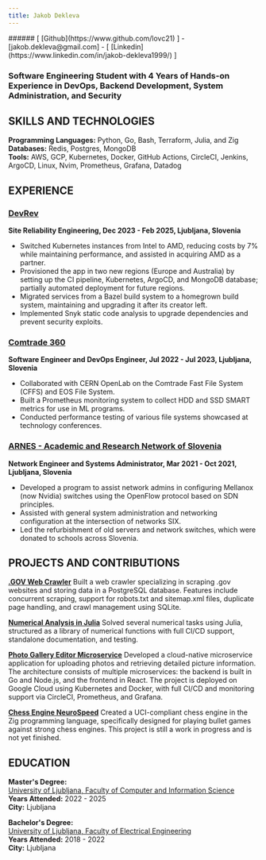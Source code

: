 ```yaml
---
title: Jakob Dekleva
---
```


<div class="contact-info">
###### [ [Github](https://www.github.com/lovc21) ] - [jakob.dekleva@gmail.com] - [ [Linkedin](https://www.linkedin.com/in/jakob-dekleva1999/) ]
</div>

### Software Engineering Student with 4 Years of Hands-on Experience in DevOps, Backend Development, System Administration, and Security

## SKILLS AND TECHNOLOGIES

**Programming Languages:** Python, Go, Bash, Terraform, Julia, and Zig  
**Databases:** Redis, Postgres, MongoDB  
**Tools:** AWS, GCP, Kubernetes, Docker, GitHub Actions, CircleCI, Jenkins, ArgoCD, Linux, Nvim, Prometheus, Grafana, Datadog

## EXPERIENCE

### [DevRev](https://devrev.ai/)

**Site Reliability Engineering,  Dec 2023 - Feb 2025, Ljubljana, Slovenia**

- Switched Kubernetes instances from Intel to AMD, reducing costs by 7% while maintaining performance, and assisted in acquiring AMD as a partner.
- Provisioned the app in two new regions (Europe and Australia) by setting up the CI pipeline, Kubernetes, ArgoCD, and MongoDB database; partially automated deployment for future regions.
- Migrated services from a Bazel build system to a homegrown build system, maintaining and upgrading it after its creator left.
- Implemented Snyk static code analysis to upgrade dependencies and prevent security exploits.

### [Comtrade 360](https://www.comtrade360.com/)

**Software Engineer and DevOps Engineer, Jul 2022 - Jul 2023, Ljubljana, Slovenia**

- Collaborated with CERN OpenLab on the Comtrade Fast File System (CFFS) and EOS File System.
- Built a Prometheus monitoring system to collect HDD and SSD SMART metrics for use in ML programs.
- Conducted performance testing of various file systems showcased at technology conferences.

### [ARNES - Academic and Research Network of Slovenia](https://www.arnes.si/en/home/)

**Network Engineer and Systems Administrator, Mar 2021 - Oct 2021, Ljubljana, Slovenia**

- Developed a program to assist network admins in configuring Mellanox (now Nvidia) switches using the OpenFlow protocol based on SDN principles.
- Assisted with general system administration and networking configuration at the intersection of networks SIX.
- Led the refurbishment of old servers and network switches, which were donated to schools across Slovenia.

## PROJECTS AND CONTRIBUTIONS

**[.GOV Web Crawler](https://github.com/lovc21/web_crawler_Kurtz)**
Built a web crawler specializing in scraping .gov websites and storing data in a PostgreSQL database. Features include concurrent scraping, support for robots.txt and sitemap.xml files, duplicate page handling, and crawl management using SQLite.

**[Numerical Analysis in Julia](https://github.com/Numerical-analysis-in-julija)**
Solved several numerical tasks using Julia, structured as a library of numerical functions with full CI/CD support, standalone documentation, and testing.

**[Photo Gallery Editor Microservice](https://github.com/RSO-project-Prepih)**
Developed a cloud-native microservice application for uploading photos and retrieving detailed picture information. The architecture consists of multiple microservices: the backend is built in Go and Node.js, and the frontend in React. The project is deployed on Google Cloud using Kubernetes and Docker, with full CI/CD and monitoring support via CircleCI, Prometheus, and Grafana.

**[Chess Engine NeuroSpeed](https://github.com/lovc21/NeuroSpeed)**
Created a UCI-compliant chess engine in the Zig programming language, specifically designed for playing bullet games against strong chess engines. This project is still a work in progress and is not yet finished.

## EDUCATION

**Master's Degree:**  
[University of Ljubljana, Faculty of Computer and Information Science](https://www.fri.uni-lj.si/en)  
**Years Attended:** 2022 - 2025  
**City:** Ljubljana

**Bachelor's Degree:**  
[University of Ljubljana, Faculty of Electrical Engineering](https://fe.uni-lj.si/en)  
**Years Attended:** 2018 - 2022  
**City:** Ljubljana
